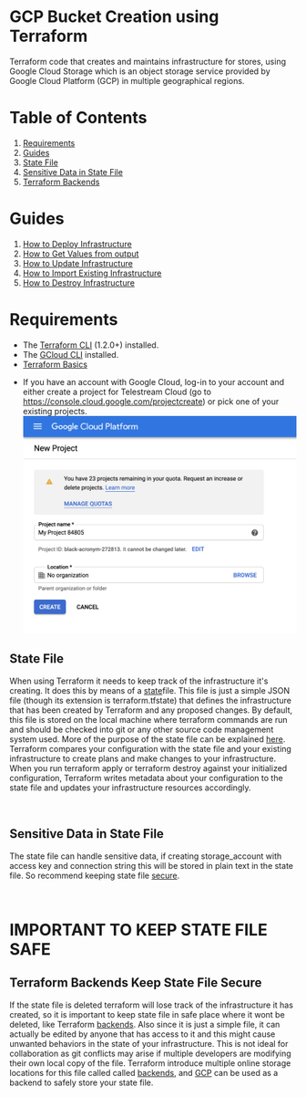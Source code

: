 # GCP Bucket Creation using Terraform
Terraform code that creates and maintains infrastructure for stores, using  Google Cloud Storage which is an object storage service provided by Google Cloud Platform (GCP) in multiple geographical regions.

# Table of Contents
1. [Requirements](#requirements)
2. [Guides](#guides)
3. [State File](#state-file)
5. [Sensitive Data in State File](#sensitive-data-in-state-file)
6. [Terraform Backends](#terraform-backends-keep-state-file-secure)


# Guides
1. [How to Deploy Infrastructure](Create_Infrastructure.md)
2. [How to Get Values from output](Get_Outputs.md)
3. [How to Update Infrastructure](Update_Infrastructure.md)
4. [How to Import Existing Infrastructure](Import_Infrastructure.md)
5. [How to Destroy Infrastructure](Destroy_Infrastructure.md)


# Requirements
- The [Terraform CLI](https://developer.hashicorp.com/terraform/tutorials/gcp-get-started/install-cli) (1.2.0+) installed.
- The [GCloud CLI](https://cloud.google.com/sdk/docs/install) installed.
- [Terraform Basics](https://developer.hashicorp.com/terraform/tutorials/gcp-get-started/google-cloud-platform-build)
* If you have an account with Google Cloud, log-in to your account and either create a project for Telestream Cloud (go to https://console.cloud.google.com/projectcreate) or pick one of your existing projects.
![alt text](images/gcp_project.png)



## State File

When using Terraform it needs to keep track of the infrastructure it's creating. It does this by means of a [state](https://developer.hashicorp.com/terraform/language/state)file. This file is just a simple JSON file (though its extension is terraform.tfstate) that defines the infrastructure that has been created by Terraform and any proposed changes. By default, this file is stored on the local machine where terraform commands are run and should be checked into git or any other source code management system used. More of the purpose of the state file can be explained [here](https://developer.hashicorp.com/terraform/language/state/purpose). Terraform compares your configuration with the state file and your existing infrastructure to create plans and make changes to your infrastructure. When you run terraform apply or terraform destroy against your initialized configuration, Terraform writes metadata about your configuration to the state file and updates your infrastructure resources accordingly.

<br />

## Sensitive Data in State File

The state file can handle sensitive data, if creating storage_account with access key and connection string this will be stored in plain text in the state file. So recommend keeping state file [secure](https://developer.hashicorp.com/terraform/language/state/sensitive-data).

<br />

# IMPORTANT TO KEEP STATE FILE SAFE

## Terraform Backends Keep State File Secure

If the state file is deleted terraform will lose track of the infrastructure it has created, so it is important to keep state file in safe place where it wont be deleted, like Terraform [backends](https://developer.hashicorp.com/terraform/language/settings/backends/configuration). Also since it is just a simple file, it can actually be edited by anyone that has access to it and this might cause unwanted behaviors in the state of your infrastructure. This is not ideal for collaboration as git conflicts may arise if multiple developers are modifying their own local copy of the file. Terraform introduce multiple online storage locations for this file called called [backends](https://developer.hashicorp.com/terraform/language/settings/backends/configuration), and [GCP](https://developer.hashicorp.com/terraform/language/settings/backends/gcs) can be used as a backend to safely store your state file.